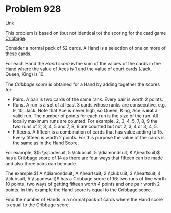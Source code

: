 # Problem 928

[Link](https://projecteuler.net/problem=928)

This problem is based on (but not identical to) the scoring for the card game [Cribbage](https://en.wikipedia.org/wiki/Cribbage).

Consider a normal pack of $52$ cards. A Hand is a selection of one or more of these cards.

For each Hand the *Hand score* is the sum of the values of the cards in the Hand where the value of Aces is $1$ and the value of court cards (Jack, Queen, King) is $10$.

The *Cribbage score* is obtained for a Hand by adding together the scores for:

*   Pairs. A pair is two cards of the same rank. Every pair is worth $2$ points.
*   Runs. A run is a set of at least $3$ cards whose ranks are consecutive, e.g. 9, 10, Jack. Note that Ace is never high, so Queen, King, Ace is **not** a valid run. The number of points for each run is the size of the run. All locally maximum runs are counted. For example, 2, 3, 4, 5, 7, 8, 9 the two runs of 2, 3, 4, 5 and 7, 8, 9 are counted but not 2, 3, 4 or 3, 4, 5.
*   Fifteens. A fifteen is a combination of cards that has value adding to $15$. Every fifteen is worth $2$ points. For this purpose the value of the cards is the same as in the Hand Score.

For example, $(5 \\spadesuit, 5 \\clubsuit, 5 \\diamondsuit, K \\heartsuit)$ has a Cribbage score of $14$ as there are four ways that fifteen can be made and also three pairs can be made.

The example $( A \\diamondsuit, A \\heartsuit, 2 \\clubsuit, 3 \\heartsuit, 4 \\clubsuit, 5 \\spadesuit)$ has a Cribbage score of $16$: two runs of five worth $10$ points, two ways of getting fifteen worth $4$ points and one pair worth $2$ points. In this example the Hand score is equal to the Cribbage score.

Find the number of Hands in a normal pack of cards where the Hand score is equal to the Cribbage score.
